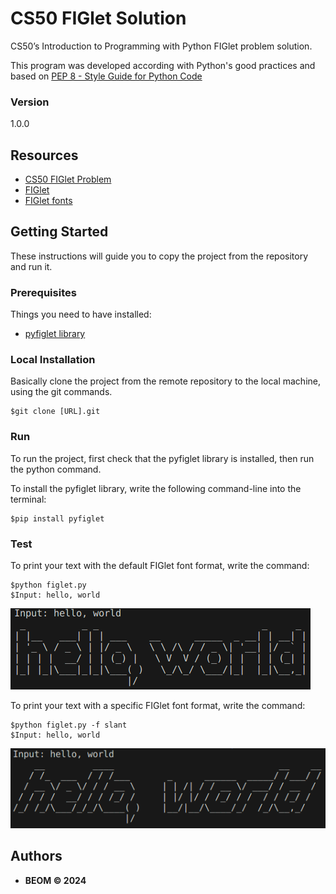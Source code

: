 # CS50 FIGlet Solution
CS50’s Introduction to Programming with Python FIGlet problem solution.

This program was developed according with Python's good practices and based on [PEP 8 - Style Guide for Python Code](https://peps.python.org/pep-0008/)

### Version
1.0.0


## Resources
* [CS50 FIGlet Problem](https://cs50.harvard.edu/python/2022/psets/4/figlet/)
* [FIGlet](https://en.wikipedia.org/wiki/FIGlet)
* [FIGlet fonts](http://www.figlet.org/fontdb.cgi)


## Getting Started

These instructions will guide you to copy the project from the repository and run it.

### Prerequisites

Things you need to have installed:
* [pyfiglet library](https://pypi.org/project/pyfiglet/)

### Local Installation

Basically clone the project from the remote repository to the local machine, using the git commands.

```
$git clone [URL].git
```

### Run
To run the project, first check that the pyfiglet library is installed, then run the python command.

To install the pyfiglet library, write the following command-line into the terminal:
```
$pip install pyfiglet
```

### Test
To print your text with the default FIGlet font format, write the command:
```
$python figlet.py
$Input: hello, world
```
![output default figlet font](./output_default_figlet_font.png)

To print your text with a specific FIGlet font format, write the command:
```
$python figlet.py -f slant
$Input: hello, world
```
![output specific figlet font](./output_specific_figlet_font.png)


## Authors

* **BEOM &copy; 2024**
